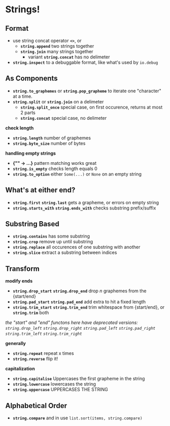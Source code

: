 # Strings!

## Format 
- use string concat operator **`<>`**, or
  - **`string.append`** two strings together
  - **`string.join`** many strings together
    - variant **`string.concat`** has no delimeter
- **`string.inspect`** to a debuggable format, like what's used by `io.debug`

## As Components
- **`string.to_graphemes`** or **`string.pop_grapheme`** to iterate one "character" at a time.
- **`string.split`** or **`string.join`** on a delimeter
  - **`string.split_once`** special case, on first occurence, returns at most 2 parts
  - **`string.concat`** special case, no delimeter

**check length**
- **`string.length`** number of graphemes
- **`string.byte_size`** number of bytes

**handling empty strings**
- **{"" -> ...}** pattern matching works great
- **`string.is_empty`** checks length equals 0
- **`string.to_option`** either `Some(...)` or `None` on an empty string

## What's at either end?
- **`string.first`** **`string.last`** gets a grapheme, or errors on empty string
- **`string.starts_with`** **`string.ends_with`** checks substring prefix/suffix

## Substring Based
- **`string.contains`** has some substring
- **`string.crop`** remove up until substring
- **`string.replace`** all occurences of one substring with another
- **`string.slice`** extract a substring between indices
 
## Transform
**modify ends**
- **`string.drop_start`** **`string.drop_end`** drop *n* graphemes from the {start/end}
- **`string.pad_start`** **`string.pad_end`** add extra to hit a fixed length
- **`string.trim_start`** **`string.trim_end`** trim whitespace from {start/end}, or **`string.trim`** both

*the "start" and "end" functons here have deprecated versions: `string.drop_left` `string.drop_right` `string.pad_left` `string.pad_right` `string.trim_left` `string.trim_right`*

**generally**
- **`string.repeat`** repeat x times
- **`string.reverse`** flip it!

**capitalization**
- **`string.capitalise`** Uppercases the first grapheme in the string
- **`string.lowercase`** lowercases the string
- **`string.uppercase`** UPPERCASES THE STRING

## Alphabetical Order
- **`string.compare`** and in use `list.sort(items, string.compare)`
